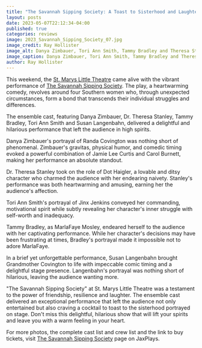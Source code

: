 ```yaml
---
title: "The Savannah Sipping Society: A Toast to Sisterhood and Laughter at St. Marys Little Theatre"
layout: posts
date: 2023-05-07T22:12:34-04:00
published: true
categories: reviews
image: 2023_Savannah_Sipping_Society_07.jpg
image_credit: Ray Hollister
image_alt: Danya Zimbauer, Tori Ann Smith, Tammy Bradley and Theresa Stanley (left to right)
image_caption: Danya Zimbauer, Tori Ann Smith, Tammy Bradley and Theresa Stanley (left to right)
author: Ray Hollister
---
```

This weekend, the [St. Marys Little Theatre](/theatres/st-marys-little-theatre) came alive with the vibrant performance of [The Savannah Sipping Society](/productions/2023-the-savannah-sipping-society/). The play, a heartwarming comedy, revolves around four Southern women who, through unexpected circumstances, form a bond that transcends their individual struggles and differences.

The ensemble cast, featuring Danya Zimbauer, Dr. Theresa Stanley, Tammy Bradley, Tori Ann Smith and Susan Langenbahn, delivered a delightful and hilarious performance that left the audience in high spirits.

Danya Zimbauer's portrayal of Randa Covington was nothing short of phenomenal. Zimbauer's gravitas, physical humor, and comedic timing evoked a powerful combination of Jamie Lee Curtis and Carol Burnett, making her performance an absolute standout.

Dr. Theresa Stanley took on the role of Dot Haigler, a lovable and ditsy character who charmed the audience with her endearing naivety. Stanley's performance was both heartwarming and amusing, earning her the audience's affection.

Tori Ann Smith's portrayal of Jinx Jenkins conveyed her commanding, motivational spirit while subtly revealing her character's inner struggle with self-worth and inadequacy.

Tammy Bradley, as MarlaFaye Mosley, endeared herself to the audience with her captivating performance. While her character's decisions may have been frustrating at times, Bradley's portrayal made it impossible not to adore MarlaFaye.

In a brief yet unforgettable performance, Susan Langenbahn brought Grandmother Covington to life with impeccable comic timing and a delightful stage presence. Langenbahn's portrayal was nothing short of hilarious, leaving the audience wanting more.

"The Savannah Sipping Society" at St. Marys Little Theatre was a testament to the power of friendship, resilience and laughter. The ensemble cast delivered an exceptional performance that left the audience not only entertained but also craving a cocktail to toast to the sisterhood portrayed on stage. Don't miss this delightful, hilarious show that will lift your spirits and leave you with a warm feeling in your heart.

For more photos, the complete cast list and crew list and the link to buy tickets, visit [The Savannah Sipping Society](/productions/2023-the-savannah-sipping-society/) page on JaxPlays. 